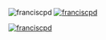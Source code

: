 <p align="left"> <img src="https://github.com/JoaoVitorLiberato" alt="franciscpd" /> 
<a href="https://twitter.com/franciscpd" target="blank"><img src="https://img.shields.io/twitter/follow/franciscpd?logo=twitter&style=for-the-badge" alt="franciscpd" /></a></p>


<p align="left" style="margin-top:10px;"> <a href="https://github.com/ryo-ma/github-profile-trophy"><img src="https://github.com/JoaoVitorLiberato" alt="franciscpd" /></a> </p>

